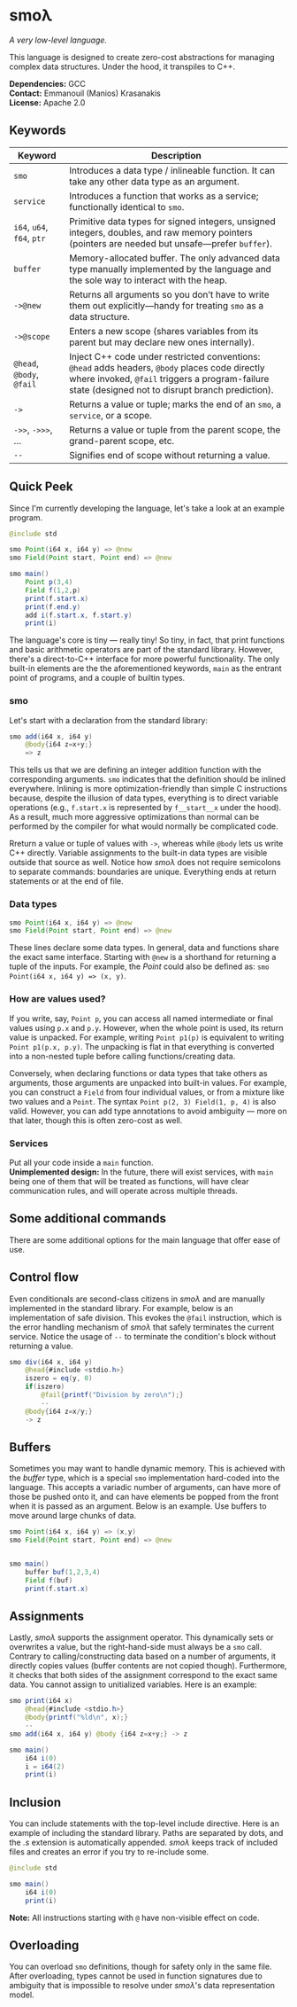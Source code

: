 # smoλ

*A very low-level language.*

This language is designed to create zero-cost abstractions for managing complex data structures.
Under the hood, it transpiles to C++.

**Dependencies:** GCC<br>
**Contact:** Emmanouil (Manios) Krasanakis<br>
**License:** Apache 2.0

## Keywords

| Keyword                     | Description                                                                                                                                                                                           |
|-----------------------------|-------------------------------------------------------------------------------------------------------------------------------------------------------------------------------------------------------|
| `smo`                       | Introduces a data type / inlineable function. It can take any other data type as an argument.                                                                                                         |
| `service`                   | Introduces a function that works as a service; functionally identical to `smo`.                                                                                                                      |
| `i64`, `u64`, `f64`, `ptr`  | Primitive data types for signed integers, unsigned integers, doubles, and raw memory pointers (pointers are needed but unsafe—prefer `buffer`).                                                      |
| `buffer`                    | Memory-allocated buffer. The only advanced data type manually implemented by the language and the sole way to interact with the heap.                                                                |
| `->@new`                    | Returns all arguments so you don’t have to write them out explicitly—handy for treating `smo` as a data structure.                                                                                   |
| `->@scope`                  | Enters a new scope (shares variables from its parent but may declare new ones internally).                                                                                                           |
| `@head`, `@body`, `@fail`   | Inject C++ code under restricted conventions: `@head` adds headers, `@body` places code directly where invoked, `@fail` triggers a program-failure state (designed not to disrupt branch prediction). |
| `->`                        | Returns a value or tuple; marks the end of an `smo`, a `service`, or a scope.                                                                                                                        |
| `->>`, `->>>`, …            | Returns a value or tuple from the parent scope, the grand-parent scope, etc.                                                                                                                         |
| `--`                        | Signifies end of scope without returning a value.                                                                                                                                                    |


## Quick Peek

Since I'm currently developing the language, let's take a look at an example program.

```java
@include std

smo Point(i64 x, i64 y) => @new
smo Field(Point start, Point end) => @new

smo main()
    Point p(3,4)
    Field f(1,2,p)
    print(f.start.x)
    print(f.end.y)
    add i(f.start.x, f.start.y)
    print(i)
```
The language's core is tiny — really tiny! So tiny, in fact,
that print functions and basic arithmetic operators are part of the standard library.
However, there's a direct-to-C++ interface for more powerful functionality.
The only built-in elements are the the aforementioned keywords, `main` as the entrant
point of programs, and a couple of builtin types.

### smo

Let's start with a declaration from the standard library:

```java
smo add(i64 x, i64 y)
    @body{i64 z=x+y;}
    => z
```

This tells us that we are defining an integer addition function with the corresponding arguments.
`smo` indicates that the definition should be inlined everywhere.
Inlining is more optimization-friendly than simple C instructions because,
despite the illusion of data types, everything is to direct variable operations
(e.g., `f.start.x` is represented by `f__start__x` under the hood).
As a result, much more aggressive optimizations than normal can be performed by the compiler
for what would normally be complicated code.

Rreturn a value or tuple of values with `->`, whereas while `@body` lets us write C++ directly.
Variable assignments to the built-in data types are visible outside that source as well.
Notice how *smoλ* does not require semicolons to separate commands: boundaries are unique.
Everything ends at return statements or at the end of file.

### Data types

```java
smo Point(i64 x, i64 y) => @new
smo Field(Point start, Point end) => @new
```

These lines declare some data types. In general, data and functions share the exact same interface.
Starting with `@new` is a shorthand for returning a tuple of the inputs.
For example, the *Point* could also be defined as: `smo Point(i64 x, i64 y) => (x, y)`.

### How are values used?

If you write, say, `Point p`, you can access all named intermediate or final values using `p.x` and `p.y`.
However, when the whole point is used, its return value is unpacked.
For example, writing `Point p1(p)` is equivalent to writing `Point p1(p.x, p.y)`. The unpacking is flat
in that everything is converted into a non-nested tuple before calling functions/creating data.

Conversely, when declaring functions or data types that take others as arguments,
those arguments are unpacked into built-in values.
For example, you can construct a `Field` from four individual values,
or from a mixture like two values and a `Point`.
The syntax `Point p(2, 3) Field(1, p, 4)` is also valid.
However, you can add type annotations to avoid ambiguity — more on that later,
though this is often zero-cost as well.

### Services

Put all your code inside a `main` function. <br>
**Unimplemented design:** In the future, there will exist services, with `main` being
one of them that will be treated as functions, will have clear communication rules,
and will operate across multiple threads.


## Some additional commands

There are some additional options for the main language that offer ease of use.

## Control flow

Even conditionals are second-class citizens in *smoλ* and are manually implemented in the standard library.
For example, below is an implementation of safe division. This evokes the `@fail` instruction,
which is the error handling mechanism of *smoλ* that safely terminates the current service. Notice
the usage of `--` to terminate the condition's block without returning a value.

```java
smo div(i64 x, i64 y)
    @head{#include <stdio.h>}
    iszero = eq(y, 0)
    if(iszero)
        @fail{printf("Division by zero\n");}
        --
    @body{i64 z=x/y;}
    -> z
```

## Buffers

Sometimes you may want to handle dynamic memory.
This is achieved with the *buffer* type, which is
a special `smo` implementation hard-coded into the language.
This accepts a variadic number of arguments, can have
more of those be pushed onto it, and can have elements
be popped from the front when it is passed as an argument.
Below is an example. Use buffers to move around large chunks
of data.

```java
smo Point(i64 x, i64 y) => (x,y)
smo Field(Point start, Point end) => @new


smo main()
    buffer buf(1,2,3,4)
    Field f(buf)
    print(f.start.x)
```

## Assignments

Lastly, *smoλ* supports the assignment operator.
This dynamically sets or overwrites a value,
but the right-hand-side must always be a `smo`
call. Contrary to calling/constructing data based
on a number of arguments, it directly copies
values (buffer contents are not copied though).
Furthermore, it checks that both sides of the
assignment correspond to the exact same data.
You cannot assign to unitialized variables.
Here is an example:


```java
smo print(i64 x)
    @head{#include <stdio.h>}
    @body{printf("%ld\n", x);}
    --
smo add(i64 x, i64 y) @body {i64 z=x+y;} -> z

smo main()
    i64 i(0)
    i = i64(2)
    print(i)
```


## Inclusion

You can include statements with the top-level include directive.
Here is an example of including the standard library. Paths
are separated by dots, and the *.s* extension is automatically appended.
*smoλ* keeps track of included files and creates an error if you
try to re-include some.

```java
@include std

smo main()
    i64 i(0)
    print(i)
```

**Note:** All instructions starting with `@` have non-visible effect on code.


## Overloading

You can overload `smo` definitions, though for safety only in the same file.
After overloading, types cannot be used in function signatures due to ambiguity that is
impossible to resolve under *smoλ*'s data representation model.

